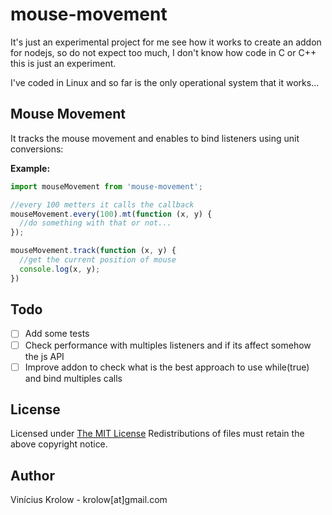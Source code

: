 # mouse-movement

It's just an experimental project for me see how it works to create an addon for nodejs, so do not expect too much, I don't know how code in C or C++ this is just an experiment.

I've coded in Linux and so far is the only operational system that it works...

## Mouse Movement

It tracks the mouse movement and enables to bind listeners using unit conversions:

**Example:**

```javascript
import mouseMovement from 'mouse-movement';

//every 100 metters it calls the callback
mouseMovement.every(100).mt(function (x, y) {
  //do something with that or not...
});

mouseMovement.track(function (x, y) {
  //get the current position of mouse
  console.log(x, y);
})
```

## Todo

* [ ] Add some tests
* [ ] Check performance with multiples listeners and if its affect somehow the js API
* [ ] Improve addon to check what is the best approach to use while(true) and bind multiples calls

## License

Licensed under <a href="http://krolow.mit-license.org/">The MIT License</a>
Redistributions of files must retain the above copyright notice.

## Author

Vinícius Krolow - krolow[at]gmail.com
